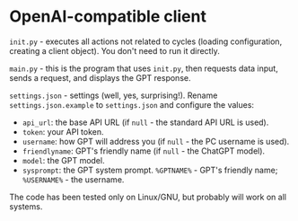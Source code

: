 # OpenAI-compatible client

`init.py` - executes all actions not related to cycles (loading configuration, creating a client object). You don't need to run it directly.

`main.py` - this is the program that uses `init.py`, then requests data input, sends a request, and displays the GPT response.

`settings.json` - settings (well, yes, surprising!). Rename `settings.json.example` to `settings.json` and configure the values:
- `api_url`: the base API URL (if `null` - the standard API URL is used).
- `token`: your API token.
- `username`: how GPT will address you (if `null` - the PC username is used).
- `friendlyname`: GPT's friendly name (if `null` - the ChatGPT model).
- `model`: the GPT model.
- `sysprompt`: the GPT system prompt. `%GPTNAME%` - GPT's friendly name; `%USERNAME%` - the username.

The code has been tested only on Linux/GNU, but probably will work on all systems.
